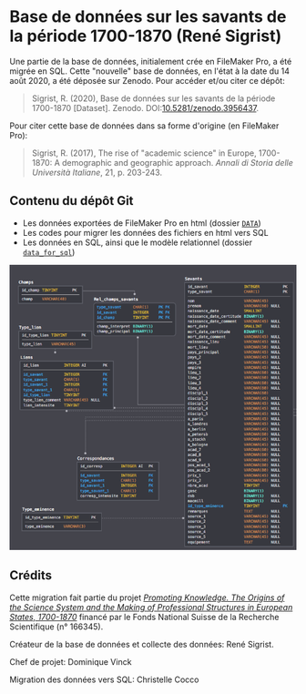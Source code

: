 # Base de données sur les savants de la période 1700-1870 (René Sigrist)

Une partie de la base de données, initialement crée en FileMaker Pro, a été migrée en SQL.
Cette "nouvelle" base de données, en l'état à la date du 14 août 2020, a été déposée sur Zenodo.
Pour accéder et/ou citer ce dépôt:

> Sigrist, R. (2020), Base de données sur les savants de la période 1700-1870 [Dataset]. 
Zenodo. DOI:[10.5281/zenodo.3956437](https://doi.org/10.5281/zenodo.3956437).

Pour citer cette base de données dans sa forme d'origine (en FileMaker Pro):

> Sigrist, R. (2017), The rise of "academic science" in Europe, 1700-1870: A demographic and geographic approach. 
*Annali di Storia delle Università Italiane*, 21, p. 203-243.

## Contenu du dépôt Git

- Les données exportées de FileMaker Pro en html (dossier [`DATA`](/DATA))
- Les codes pour migrer les données des fichiers en html vers SQL
- Les données en SQL, ainsi que le modèle relationnel (dossier [`data_for_sql`](/data_for_sql))

![Modèle relationnel](model_BDD.png)

## Crédits

Cette migration fait partie du projet [*Promoting Knowledge. 
The Origins of the Science System and the Making of Professional Structures in
European States, 1700-1870*](http://p3.snf.ch/Project-166345) financé par le Fonds National Suisse de la Recherche Scientifique (n° 166345).

Créateur de la base de données et collecte des données: René Sigrist.

Chef de projet: Dominique Vinck

Migration des données vers SQL: Christelle Cocco